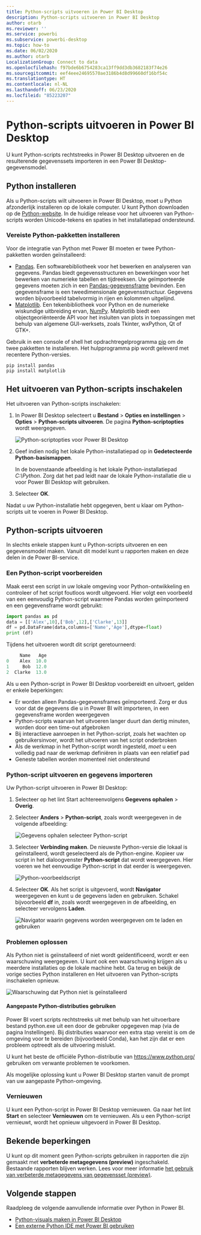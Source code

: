 ```yaml
---
title: Python-scripts uitvoeren in Power BI Desktop
description: Python-scripts uitvoeren in Power BI Desktop
author: otarb
ms.reviewer: ''
ms.service: powerbi
ms.subservice: powerbi-desktop
ms.topic: how-to
ms.date: 06/02/2020
ms.author: otarb
LocalizationGroup: Connect to data
ms.openlocfilehash: f97bde6b6754283ca13ff9dd3db3682183f74e26
ms.sourcegitcommit: eef4eee24695570ae3186b4d8d99660df16bf54c
ms.translationtype: HT
ms.contentlocale: nl-NL
ms.lasthandoff: 06/23/2020
ms.locfileid: "85223207"
---
```

# <a name="run-python-scripts-in-power-bi-desktop"></a>Python-scripts uitvoeren in Power BI Desktop

U kunt Python-scripts rechtstreeks in Power BI Desktop uitvoeren en de resulterende gegevenssets importeren in een Power BI Desktop-gegevensmodel.

## <a name="install-python"></a>Python installeren

Als u Python-scripts wilt uitvoeren in Power BI Desktop, moet u Python afzonderlijk installeren op de lokale computer. U kunt Python downloaden op de [Python-website](https://www.python.org/). In de huidige release voor het uitvoeren van Python-scripts worden Unicode-tekens en spaties in het installatiepad ondersteund.

### <a name="install-required-python-packages"></a>Vereiste Python-pakketten installeren

Voor de integratie van Python met Power BI moeten er twee Python-pakketten worden geïnstalleerd:

* [Pandas](https://pandas.pydata.org/). Een softwarebibliotheek voor het bewerken en analyseren van gegevens. Pandas biedt gegevensstructuren en bewerkingen voor het bewerken van numerieke tabellen en tijdreeksen. Uw geïmporteerde gegevens moeten zich in een [Pandas-gegevensframe](https://www.tutorialspoint.com/python_pandas/python_pandas_dataframe.htm) bevinden. Een gegevensframe is een tweedimensionale gegevensstructuur. Gegevens worden bijvoorbeeld tabelvormig in rijen en kolommen uitgelijnd.
* [Matplotlib](https://matplotlib.org/). Een tekenbibliotheek voor Python en de numerieke wiskundige uitbreiding ervan, [NumPy](https://www.numpy.org/). Matplotlib biedt een objectgeoriënteerde API voor het insluiten van plots in toepassingen met behulp van algemene GUI-werksets, zoals Tkinter, wxPython, Qt of GTK+.

Gebruik in een console of shell het opdrachtregelprogramma [pip](https://pip.pypa.io/en/stable/) om de twee pakketten te installeren. Het hulpprogramma pip wordt geleverd met recentere Python-versies.

```CMD
pip install pandas
pip install matplotlib
```

## <a name="enable-python-scripting"></a>Het uitvoeren van Python-scripts inschakelen

Het uitvoeren van Python-scripts inschakelen:

1. In Power BI Desktop selecteert u **Bestand** > **Opties en instellingen** > **Opties** > **Python-scripts uitvoeren**. De pagina **Python-scriptopties** wordt weergegeven.

   ![Python-scriptopties voor Power BI Desktop](media/desktop-python-scripts/python-scripts-7.png)

1. Geef indien nodig het lokale Python-installatiepad op in **Gedetecteerde Python-basismappen**.

   In de bovenstaande afbeelding is het lokale Python-installatiepad *C:\Python*. Zorg dat het pad leidt naar de lokale Python-installatie die u voor Power BI Desktop wilt gebruiken.

1. Selecteer **OK**.

Nadat u uw Python-installatie hebt opgegeven, bent u klaar om Python-scripts uit te voeren in Power BI Desktop.

## <a name="run-python-scripts"></a>Python-scripts uitvoeren

In slechts enkele stappen kunt u Python-scripts uitvoeren en een gegevensmodel maken. Vanuit dit model kunt u rapporten maken en deze delen in de Power BI-service.

### <a name="prepare-a-python-script"></a>Een Python-script voorbereiden

Maak eerst een script in uw lokale omgeving voor Python-ontwikkeling en controleer of het script foutloos wordt uitgevoerd. Hier volgt een voorbeeld van een eenvoudig Python-script waarmee Pandas worden geïmporteerd en een gegevensframe wordt gebruikt:

```python
import pandas as pd
data = [['Alex',10],['Bob',12],['Clarke',13]]
df = pd.DataFrame(data,columns=['Name','Age'],dtype=float)
print (df)
```

Tijdens het uitvoeren wordt dit script geretourneerd:

```python
     Name   Age
0    Alex  10.0
1     Bob  12.0
2  Clarke  13.0
```

Als u een Python-script in Power BI Desktop voorbereidt en uitvoert, gelden er enkele beperkingen:

* Er worden alleen Pandas-gegevensframes geïmporteerd. Zorg er dus voor dat de gegevens die u in Power BI wilt importeren, in een gegevensframe worden weergegeven
* Python-scripts waarvan het uitvoeren langer duurt dan dertig minuten, worden door een time-out afgebroken
* Bij interactieve aanroepen in het Python-script, zoals het wachten op gebruikersinvoer, wordt het uitvoeren van het script onderbroken
* Als de werkmap in het Python-script wordt ingesteld, *moet* u een volledig pad naar de werkmap definiëren in plaats van een relatief pad
* Geneste tabellen worden momenteel niet ondersteund

### <a name="run-your-python-script-and-import-data"></a>Python-script uitvoeren en gegevens importeren

Uw Python-script uitvoeren in Power BI Desktop:

1. Selecteer op het lint Start achtereenvolgens **Gegevens ophalen** > **Overig**.

1. Selecteer **Anders** > **Python-script**, zoals wordt weergegeven in de volgende afbeelding:

   ![Gegevens ophalen selecteer Python-script](media/desktop-python-scripts/python-scripts-1.png)

1. Selecteer **Verbinding maken**. De nieuwste Python-versie die lokaal is geïnstalleerd, wordt geselecteerd als de Python-engine. Kopieer uw script in het dialoogvenster **Python-script** dat wordt weergegeven. Hier voeren we het eenvoudige Python-script in dat eerder is weergegeven.

   ![Python-voorbeeldscript](media/desktop-python-scripts/python-scripts-6.png)

1. Selecteer **OK**. Als het script is uitgevoerd, wordt **Navigator** weergegeven en kunt u de gegevens laden en gebruiken. Schakel bijvoorbeeld **df** in, zoals wordt weergegeven in de afbeelding, en selecteer vervolgens **Laden**.

   ![Navigator waarin gegevens worden weergegeven om te laden en gebruiken](media/desktop-python-scripts/python-scripts-5.png) 

### <a name="troubleshooting"></a>Problemen oplossen

Als Python niet is geïnstalleerd of niet wordt geïdentificeerd, wordt er een waarschuwing weergegeven. U kunt ook een waarschuwing krijgen als u meerdere installaties op de lokale machine hebt. Ga terug en bekijk de vorige secties Python installeren en Het uitvoeren van Python-scripts inschakelen opnieuw.

![Waarschuwing dat Python niet is geïnstalleerd](media/desktop-python-scripts/python-scripts-3.png)

#### <a name="using-custom-python-distributions"></a>Aangepaste Python-distributies gebruiken

Power BI voert scripts rechtstreeks uit met behulp van het uitvoerbare bestand python.exe uit een door de gebruiker opgegeven map (via de pagina Instellingen). Bij distributies waarvoor een extra stap vereist is om de omgeving voor te bereiden (bijvoorbeeld Conda), kan het zijn dat er een probleem optreedt als de uitvoering mislukt.

U kunt het beste de officiële Python-distributie van https://www.python.org/ gebruiken om verwante problemen te voorkomen.

Als mogelijke oplossing kunt u Power BI Desktop starten vanuit de prompt van uw aangepaste Python-omgeving.

### <a name="refresh"></a>Vernieuwen

U kunt een Python-script in Power BI Desktop vernieuwen. Ga naar het lint **Start** en selecteer **Vernieuwen** om te vernieuwen. Als u een Python-script vernieuwt, wordt het opnieuw uitgevoerd in Power BI Desktop.

## <a name="known-limitations"></a>Bekende beperkingen

U kunt op dit moment geen Python-scripts gebruiken in rapporten die zijn gemaakt met **verbeterde metagegevens (preview)** ingeschakeld. Bestaande rapporten blijven werken. Lees voor meer informatie [het gebruik van verbeterde metagegevens van gegevensset (preview)](desktop-enhanced-dataset-metadata.md). 

## <a name="next-steps"></a>Volgende stappen

Raadpleeg de volgende aanvullende informatie over Python in Power BI.

* [Python-visuals maken in Power BI Desktop](desktop-python-visuals.md)
* [Een externe Python IDE met Power BI gebruiken](desktop-python-ide.md)
